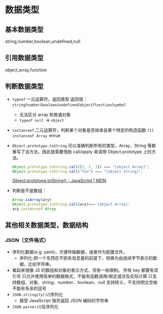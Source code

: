 # 数据类型

## 基本数据类型

string,number,boolean,undefined,null

## 引用数据类型

object,array,function

## 判断数据类型

- `typeof` 一元运算符，返回类型
  返回值：`string`/`number`/`boolean`/`undefined`/`object`/`function`/`symbol`

  - 无法区分 array 和普通对象
  - `typeof null `=> `object`

- `instanceof` 二元运算符，判断某个对象是否继承自某个特定的构造函数
  `[1] instanceof Array` =>true

- `Object.prototype.toString` 可以准确判断所有的类型，Array、String 等都重写了该方法，因此就需要借助 call/apply 来调用 Object.prototype 上的方法。

  ```js
  Object.prototype.toString.call([1, 2, 3]) === "[object Array]";
  Object.prototype.toString.call("foo") === "[object String]";
  ```

  [Object.prototype.toString() - JavaScript | MDN](https://developer.mozilla.org/zh-CN/docs/Web/JavaScript/Reference/Global_Objects/Object/toString)

- 判断是不是数组：

  ```js
  Array.isArray(ary)
  Object.prototype.toString.call(ary)==='[object Array]'
  ary.instanceof Array
  ```

## 其他相关数据类型，数据结构

### JSON（文件格式）

- 序列化数据(e.g. yaml)，方便传输数据，或者作为配置文件。
  - 序列化:把一个东西在不损失信息量的前提下，转换为由连续字节表示的数据，比如字符串。
- 看起来很像 JS 的数组和对象的表示方式，但有一些限制。
  所有 key 都要有双引号
  只允许使用简单的数据格式，不能有函数调用/绑定或涉及实际计算
  只支持数组、对象、string、number、boolean、null
  支持转义，不支持明文空格
  不能有多余的逗号
- `JSON.stringify()`//序列化
  - 接受 JavaScript 值并返回 JSON 编码的字符串
- `JSON.parse()`//反序列化

